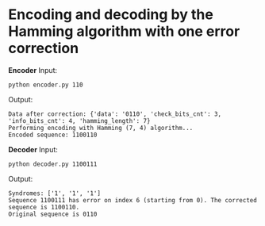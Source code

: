 # Encoding and decoding by the Hamming algorithm with one error correction
**Encoder**
Input:  

```
python encoder.py 110
```
Output:  

```
Data after correction: {'data': '0110', 'check_bits_cnt': 3, 'info_bits_cnt': 4, 'hamming_length': 7}
Performing encoding with Hamming (7, 4) algorithm...
Encoded sequence: 1100110
```
**Decoder**
Input:  

```
python decoder.py 1100111
```
Output:  

```
Syndromes: ['1', '1', '1']
Sequence 1100111 has error on index 6 (starting from 0). The corrected sequence is 1100110.
Original sequence is 0110
```
